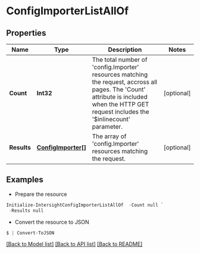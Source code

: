 # ConfigImporterListAllOf
## Properties

Name | Type | Description | Notes
------------ | ------------- | ------------- | -------------
**Count** | **Int32** | The total number of &#39;config.Importer&#39; resources matching the request, accross all pages. The &#39;Count&#39; attribute is included when the HTTP GET request includes the &#39;$inlinecount&#39; parameter. | [optional] 
**Results** | [**ConfigImporter[]**](ConfigImporter.md) | The array of &#39;config.Importer&#39; resources matching the request. | [optional] 

## Examples

- Prepare the resource
```powershell
Initialize-IntersightConfigImporterListAllOf  -Count null `
 -Results null
```

- Convert the resource to JSON
```powershell
$ | Convert-ToJSON
```

[[Back to Model list]](../README.md#documentation-for-models) [[Back to API list]](../README.md#documentation-for-api-endpoints) [[Back to README]](../README.md)

